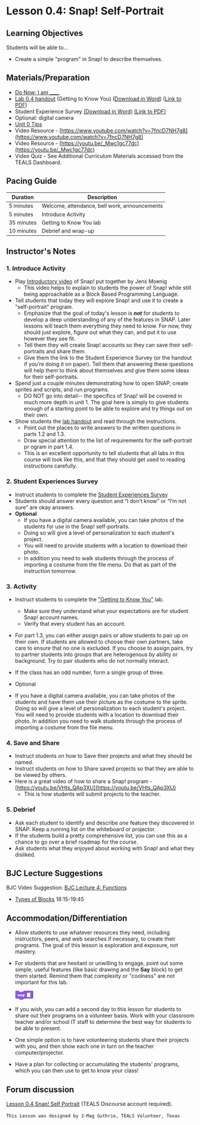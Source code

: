 # Lesson 0.4: Snap! Self-Portrait

## Learning Objectives

Students will be able to...

* Create a simple "program" in Snap! to describe themselves.

## Materials/Preparation

* [Do Now: I am ____](do_now_04.md)
* [Lab 0.4 handout](lab_04.md) (Getting to Know You) ([Download in Word](https://github.com/TEALSK12/introduction-to-computer-science/raw/master/Unit%200/lab_04.docx)) ([Link to PDF](https://github.com/TEALSK12/introduction-to-computer-science/raw/master/Unit%200/lab_04.pdf))
* Student Experience Survey [(Download in Word)](https://github.com/TEALSK12/introduction-to-computer-science/raw/master/Unit%200/Student%20Experiences%20Survey.docx) [(Link to PDF)](https://github.com/TEALSK12/introduction-to-computer-science/raw/master/Unit%200/Student%20Experiences%20Survey.pdf)
* Optional: digital camera
* [Unit 0 Tips](unit_0_tips.md)
* Video Resource - [https://www.youtube.com/watch?v=7fncD7NH7g8](https://www.youtube.com/watch?v=7fncD7NH7g8)
* Video Resource - [https://youtu.be/_Mwc1gc77dc](https://youtu.be/_Mwc1gc77dc)
* Video Quiz - See Additional Curriculum Materials accessed from the TEALS Dashboard.

## Pacing Guide

| Duration   | Description                                   |
| ---------- | --------------------------------------------- |
| 5 minutes  | Welcome, attendance, bell work, announcements |
| 5 minutes  | Introduce Activity                            |
| 35 minutes | Getting to Know You lab                       |
| 10 minutes | Debrief and wrap-up                           |

## Instructor's Notes

### 1. Introduce Activity

* Play [Introductory video](https://youtu.be/b-EWj7xN90U) of Snap! put together by Jens Moenig
  * This video helps to explain to students the power of Snap! while still being approachable as a Block Based Programming Language.
* Tell students that today they will explore Snap! and use it to create a "self-portrait" program.
  * Emphasize that the goal of today's lesson is **_not_** for students to develop a deep understanding of any of the features in SNAP.  Later lessons will teach them everything they need to know.  For now, they should just explore, figure out what they can, and put it to use however they see fit.
  * Tell them they will create Snap! accounts so they can save their self-portraits and share them.
  * Give them the link to the Student Experience Survey (or the handout if you’re doing it on paper).   Tell them that answering these questions will help them to think about themselves and give them some ideas for their self-portraits.
* Spend just a couple minutes demonstrating how to open SNAP, create sprites and scripts, and run programs.
  * DO NOT go into detail-- the specifics of Snap! will be covered in much more depth in unit 1. The goal here is simply to give students enough of a starting point to be able to explore and try things out on their own.
* Show students the [lab handout](lab_04.md) and read through the instructions.
  * Point out the places to write answers to the written questions in parts 1.2 and 1.3.
  * Draw special attention to the list of requirements for the self-portrait pr ogram in part 1.4.
  * This is an excellent opportunity to tell students that all labs in this course will look like this, and that they should get used to reading instructions carefully.

### 2. Student Experiences Survey

* Instruct students to complete the [Student Experiences Survey](https://github.com/TEALSK12/introduction-to-computer-science/raw/master/Unit%200/Student%20Experiences%20Survey.docx)
* Students should answer every question and “I don’t know” or “I’m not sure” are okay answers.  
* **Optional**
  * If you have a digital camera available, you can take photos of the students for use in the Snap! self-portraits.
  * Doing so will give a level of personalization to each student's project.
  * You will need to provide students with a location to download their photo.
  * In addition you need to walk students through the process of importing a costume from the file menu.  Do that as part of the instruction tomorrow.

### 3. Activity

* Instruct students to complete the ["Getting to Know You"](lab_04.md) lab.
  * Make sure they understand what your expectations are for student Snap! account names.
  * Verify that every student has an account.
  
* For part 1.3, you can either assign pairs or allow students to pair up on their own.  If students are allowed to choose their own partners, take care to ensure that no one is excluded.  If you choose to assign pairs, try to partner students into groups that are heterogenous by ability or background. Try to pair students who do not normally interact.
* If the class has an odd number, form a single group of three.
* Optional
* If you have a digital camera available, you can take photos of the students and have them use their picture as the costume to the sprite.  Doing so will give a level of personalization to each student's project.  You will need to provide students with a location to download their photo.  In addition you need to walk students through the process of importing a costume from the file menu.

### 4. Save and Share

* Instruct students on how to Save their projects and what they should be named.
* Instruct students on how to Share saved projects so that they are able to be viewed by others.
* Here is a great video of how to share a Snap! program - [https://youtu.be/VHts_QAp3XU](https://youtu.be/VHts_QAp3XU)
  * This is how students will submit projects to the teacher.

### 5. Debrief

* Ask each student to identify and describe _one_ feature they discovered in SNAP.  Keep a running list on the whiteboard or projector.
* If the students build a pretty comprehensive list, you can use this as a chance to go over a brief roadmap for the course.
* Ask students what they enjoyed about working with Snap! and what they disliked.

## BJC Lecture Suggestions

BJC Video Suggestion: [BJC Lecture 4: Functions](http://www.youtube.com/watch?v=_uKCBmQEf5w&t=18m15s)

* [Types of Blocks](http://www.youtube.com/watch?v=_uKCBmQEf5w&t=18m15s)  18:15-19:45

## Accommodation/Differentiation

* Allow students to use whatever resources they need, including instructors, peers, and web searches if necessary, to create their programs.  The goal of this lesson is exploration and exposure, not mastery.
* For students that are hesitant or unwilling to engage, point out some simple, useful features (like basic drawing and the **Say** block) to get them started.  Remind them that complexity or "coolness" are not important for this lab.

     ![Say Block](say.png)

* If you wish, you can add a second day to this lesson for students to share out their programs on a volunteer basis.  Work with your classroom teacher and/or school IT staff to determine the best way for students to be able to present.
* One simple option is to have volunteering students share their projects with you, and then show each one in turn on the teacher computer/projector.
* Have a plan for collecting or accumulating the students' programs, which you can then use to get to know your class!

## Forum discussion

[Lesson 0.4 Snap! Self Portrait](http://forums.tealsk12.org/c/unit-0-beginnings/lesson-0-4-snap-self-portrait) (TEALS Discourse account required).</a>

`This Lesson was designed by J-Mag Guthrie, TEALS Volunteer, Texas`
